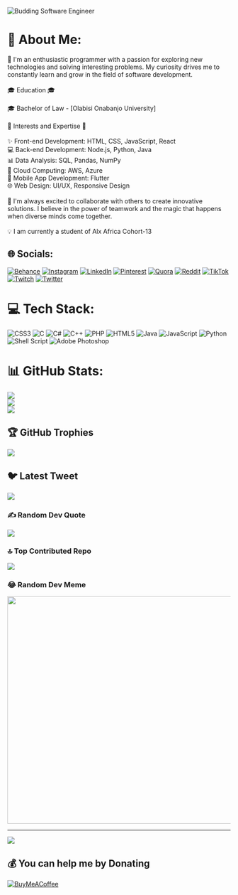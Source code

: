 ![Budding Software Engineer](https://media.licdn.com/dms/image/D4D16AQHOgAGlLRYiuQ/profile-displaybackgroundimage-shrink_350_1400/0/1683975259820?e=1697673600&v=beta&t=eqF7JqPpGJ_G_DFZoi2WKNZcaPLmMEoqIggJ_UWw-AY)

# 💫 About Me:
🌟 I'm an enthusiastic programmer with a passion for exploring new technologies and solving interesting problems. My curiosity drives me to constantly learn and grow in the field of software development.<br><br>🎓 Education 🎓<br><br>🎓 Bachelor of Law - [Olabisi Onabanjo University]<br><br>🔭 Interests and Expertise 🔭<br><br>✨ Front-end Development: HTML, CSS, JavaScript, React<br>💻 Back-end Development: Node.js, Python, Java<br>📊 Data Analysis: SQL, Pandas, NumPy<br>🚀 Cloud Computing: AWS, Azure<br>📱 Mobile App Development: Flutter<br>🌐 Web Design: UI/UX, Responsive Design<br><br>🌱 I'm always excited to collaborate with others to create innovative solutions. I believe in the power of teamwork and the magic that happens when diverse minds come together.<br><br>💡 I am currently a student of Alx Africa Cohort-13


## 🌐 Socials:
[![Behance](https://img.shields.io/badge/Behance-1769ff?logo=behance&logoColor=white)](https://behance.net/ogunwomojuadebayo) [![Instagram](https://img.shields.io/badge/Instagram-%23E4405F.svg?logo=Instagram&logoColor=white)](https://instagram.com/bayovrosky) [![LinkedIn](https://img.shields.io/badge/LinkedIn-%230077B5.svg?logo=linkedin&logoColor=white)](https://linkedin.com/in/Bayovrosky) [![Pinterest](https://img.shields.io/badge/Pinterest-%23E60023.svg?logo=Pinterest&logoColor=white)](https://pinterest.com/Bayovrosky) [![Quora](https://img.shields.io/badge/Quora-%23B92B27.svg?logo=Quora&logoColor=white)](https://quora.com/profile/Bayovrosky) [![Reddit](https://img.shields.io/badge/Reddit-%23FF4500.svg?logo=Reddit&logoColor=white)](https://reddit.com/user/bayovrosky) [![TikTok](https://img.shields.io/badge/TikTok-%23000000.svg?logo=TikTok&logoColor=white)](https://tiktok.com/@bayovrosky) [![Twitch](https://img.shields.io/badge/Twitch-%239146FF.svg?logo=Twitch&logoColor=white)](https://twitch.tv/bayovrosky) [![Twitter](https://img.shields.io/badge/Twitter-%231DA1F2.svg?logo=Twitter&logoColor=white)](https://twitter.com/bayovrosky) 

# 💻 Tech Stack:
![CSS3](https://img.shields.io/badge/css3-%231572B6.svg?style=for-the-badge&logo=css3&logoColor=white) ![C](https://img.shields.io/badge/c-%2300599C.svg?style=for-the-badge&logo=c&logoColor=white) ![C#](https://img.shields.io/badge/c%23-%23239120.svg?style=for-the-badge&logo=c-sharp&logoColor=white) ![C++](https://img.shields.io/badge/c++-%2300599C.svg?style=for-the-badge&logo=c%2B%2B&logoColor=white) ![PHP](https://img.shields.io/badge/php-%23777BB4.svg?style=for-the-badge&logo=php&logoColor=white) ![HTML5](https://img.shields.io/badge/html5-%23E34F26.svg?style=for-the-badge&logo=html5&logoColor=white) ![Java](https://img.shields.io/badge/java-%23ED8B00.svg?style=for-the-badge&logo=java&logoColor=white) ![JavaScript](https://img.shields.io/badge/javascript-%23323330.svg?style=for-the-badge&logo=javascript&logoColor=%23F7DF1E) ![Python](https://img.shields.io/badge/python-3670A0?style=for-the-badge&logo=python&logoColor=ffdd54) ![Shell Script](https://img.shields.io/badge/shell_script-%23121011.svg?style=for-the-badge&logo=gnu-bash&logoColor=white) ![Adobe Photoshop](https://img.shields.io/badge/adobephotoshop-%2331A8FF.svg?style=for-the-badge&logo=adobephotoshop&logoColor=white) 

# 📊 GitHub Stats:
![](https://github-readme-stats.vercel.app/api?username=bayovrosky&theme=gruvbox&hide_border=false&include_all_commits=false&count_private=false)<br/>
![](https://github-readme-streak-stats.herokuapp.com/?user=bayovrosky&theme=gruvbox&hide_border=false)<br/>
![](https://github-readme-stats.vercel.app/api/top-langs/?username=bayovrosky&theme=gruvbox&hide_border=false&include_all_commits=false&count_private=false&layout=compact)

## 🏆 GitHub Trophies
![](https://github-profile-trophy.vercel.app/?username=bayovrosky&theme=discord&no-frame=false&no-bg=true&margin-w=4)

## 🐦 Latest Tweet
[![](https://gtce.itsvg.in/api?username=bayovrosky)](https://github.com/VishwaGauravIn/github-twitter-card-embed)

### ✍️ Random Dev Quote
![](https://quotes-github-readme.vercel.app/api?type=horizontal&theme=radical)

### 🔝 Top Contributed Repo
![](https://github-contributor-stats.vercel.app/api?username=bayovrosky&limit=5&theme=dark&combine_all_yearly_contributions=true)

### 😂 Random Dev Meme
<img src="https://rm.up.railway.app/" width="512px"/>

---
[![](https://visitcount.itsvg.in/api?id=bayovrosky&icon=0&color=0)](https://visitcount.itsvg.in)

  ## 💰 You can help me by Donating
  [![BuyMeACoffee](https://img.shields.io/badge/Buy%20Me%20a%20Coffee-ffdd00?style=for-the-badge&logo=buy-me-a-coffee&logoColor=black)](https://buymeacoffee.com/bayovrosky) 

  












